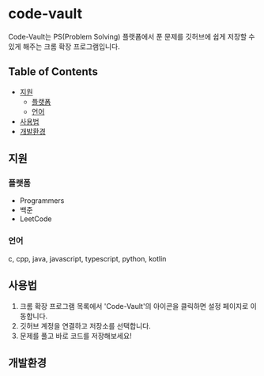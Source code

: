 # code-vault <!-- omit from toc -->

Code-Vault는 PS(Problem Solving) 플랫폼에서 푼 문제를 깃허브에 쉽게 저장할 수 있게 해주는 크롬 확장 프로그램입니다.

## Table of Contents <!-- omit from toc -->

- [지원](#지원)
  - [플랫폼](#플랫폼)
  - [언어](#언어)
- [사용법](#사용법)
- [개발환경](#개발환경)

## 지원

### 플랫폼

- Programmers
- 백준
- LeetCode

### 언어

c, cpp, java, javascript, typescript, python, kotlin

## 사용법

1. 크롬 확장 프로그램 목록에서 'Code-Vault'의 아이콘을 클릭하면 설정 페이지로 이동합니다.
2. 깃허브 계정을 연결하고 저장소를 선택합니다.
3. 문제를 풀고 바로 코드를 저장해보세요!

## 개발환경

